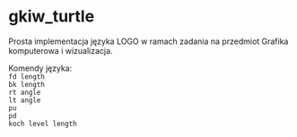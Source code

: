 # gkiw_turtle
Prosta implementacja języka LOGO w ramach zadania na przedmiot Grafika komputerowa i wizualizacja.

Komendy języka: <br />
```fd length``` <br />
```bk length``` <br />
```rt angle``` <br />
```lt angle``` <br />
```pu``` <br />
```pd``` <br />
```koch level length``` <br />

